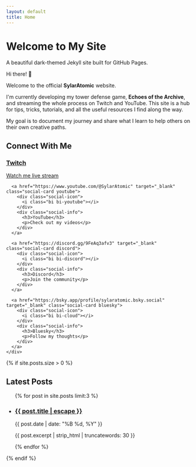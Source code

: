 ```yaml
---
layout: default
title: Home
---
```


<div class="fade-in-up">
  <h1>Welcome to My Site</h1>
  <p class="lead">A beautiful dark-themed Jekyll site built for GitHub Pages.</p>
  
  <div class="intro-section">
    <p class="greeting">Hi there! 👋</p>
    <p>Welcome to the official <strong>SylarAtomic</strong> website.</p>
    <p>I'm currently developing my tower defense game, <strong>Echoes of the Archive</strong>, and streaming the whole process on Twitch and YouTube. This site is a hub for tips, tricks, tutorials, and all the useful resources I find along the way.</p>
    <p>My goal is to document my journey and share what I learn to help others on their own creative paths.</p>
  </div>
  
  <div class="social-hero">
    <h2>Connect With Me</h2>
    <div class="social-links-grid">
      <a href="https://www.twitch.tv/sylaratomic" target="_blank" class="social-card twitch">
        <div class="social-icon">
          <i class="bi bi-twitch"></i>
        </div>
        <div class="social-info">
          <h3>Twitch</h3>
          <p>Watch me live stream</p>
        </div>
      </a>
      
      <a href="https://www.youtube.com/@SylarAtomic" target="_blank" class="social-card youtube">
        <div class="social-icon">
          <i class="bi bi-youtube"></i>
        </div>
        <div class="social-info">
          <h3>YouTube</h3>
          <p>Check out my videos</p>
        </div>
      </a>
      
      <a href="https://discord.gg/9FeAq3afv3" target="_blank" class="social-card discord">
        <div class="social-icon">
          <i class="bi bi-discord"></i>
        </div>
        <div class="social-info">
          <h3>Discord</h3>
          <p>Join the community</p>
        </div>
      </a>
      
      <a href="https://bsky.app/profile/sylaratomic.bsky.social" target="_blank" class="social-card bluesky">
        <div class="social-icon">
          <i class="bi bi-cloud"></i>
        </div>
        <div class="social-info">
          <h3>Bluesky</h3>
          <p>Follow my thoughts</p>
        </div>
      </a>
    </div>
  </div>
</div>

{% if site.posts.size > 0 %}
<div class="fade-in-up">
  <h2>Latest Posts</h2>
  <ul class="post-list">
    {% for post in site.posts limit:3 %}
    <li class="post-item">
      <h3 class="post-title">
        <a href="{{ post.url | relative_url }}">{{ post.title | escape }}</a>
      </h3>
      <p class="post-meta">{{ post.date | date: "%B %d, %Y" }}</p>
      <p class="post-excerpt">{{ post.excerpt | strip_html | truncatewords: 30 }}</p>
    </li>
    {% endfor %}
  </ul>
</div>
{% endif %}
